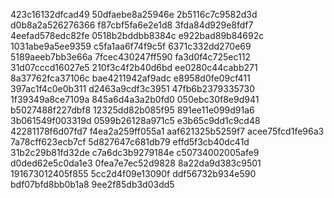 423c16132dfcad49
50dfaebe8a25946e
2b5116c7c9582d3d
d0b8a2a526276366
f87cbf5fa6e2e1d8
3fda84d929e8fdf7
4eefad578edc82fe
0518b2bddbb8384c
e922bad89b84692c
1031abe9a5ee9359
c5fa1aa6f74f9c5f
6371c332dd270e69
5189aeeb7bb3e66a
7fcec430247ff590
fa3d0f4c725ec112
31d07cccd16027e5
210f3c4f2b40d6bd
ee0280c44cabb271
8a37762fca37106c
bae4211942af9adc
e8958d0fe09cf411
397ac1f4c0e0b311
d2463a9cdf3c3951
47fb6b2379335730
1f39349a8ce7109a
845a6d4a3a2b0fd0
050ebc30f8e9d941
b5027488f227dbf8
12325dd82b085f95
891ee11e099d91a6
3b061549f003319d
0599b26128a971c5
e3b65c9dd1c9cd48
42281178f6d07fd7
f4ea2a259ff055a1
aaf621325b5259f7
acee75fcd1fe96a3
7a78cff623ecb7cf
5d827647c681db79
effd5f3cb40dc41d
31b2c29b81fd32de
c7a6dc3b9279184e
c50734002005afe9
d0ded62e5c0da1e3
0fea7e7ec52d9828
8a22da9d383c9501
191673012405f855
5cc2d4f09e13090f
ddf56732b934e590
bdf07bfd8bb0b1a8
9ee2f85db3d03dd5
